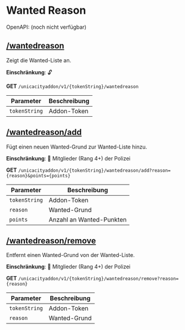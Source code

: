 # Wanted Reason

OpenAPI: (noch nicht verfügbar)

## [/wantedreason](http://rettichlp.de:8888/unicacityaddon/v1/dhgpsklnag2354668ec1d905xcv34d9bdee4b877/wantedreason)

Zeigt die Wanted-Liste an.

**Einschränkung**: 🔓

**GET** `/unicacityaddon/v1/{tokenString}/wantedreason`

| Parameter     | Beschreibung |
|---------------|--------------|
| `tokenString` | Addon-Token  |

## [/wantedreason/add](http://rettichlp.de:8888/unicacityaddon/v1/dhgpsklnag2354668ec1d905xcv34d9bdee4b877/wantedreason/add?reason=Test-Grund&points=20)

Fügt einen neuen Wanted-Grund zur Wanted-Liste hinzu.

**Einschränkung**: 🔐 Mitglieder (Rang 4+) der Polizei

**GET** `/unicacityaddon/v1/{tokenString}/wantedreason/add?reason={reason}&points={points}`

| Parameter     | Beschreibung             |
|---------------|--------------------------|
| `tokenString` | Addon-Token              |
| `reason`      | Wanted-Grund             |
| `points`      | Anzahl an Wanted-Punkten |

## [/wantedreason/remove](http://rettichlp.de:8888/unicacityaddon/v1/dhgpsklnag2354668ec1d905xcv34d9bdee4b877/wantedreason/remove?reason=Test-Grund)

Entfernt einen Wanted-Grund von der Wanted-Liste.

**Einschränkung**: 🔐 Mitglieder (Rang 4+) der Polizei

**GET** `/unicacityaddon/v1/{tokenString}/wantedreason/remove?reason={reason}`

| Parameter     | Beschreibung |
|---------------|--------------|
| `tokenString` | Addon-Token  |
| `reason`      | Wanted-Grund |
